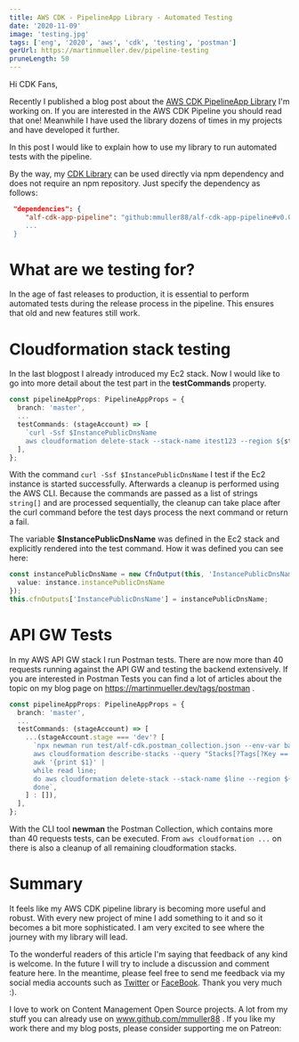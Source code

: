 ```yaml
---
title: AWS CDK - PipelineApp Library - Automated Testing
date: '2020-11-09'
image: 'testing.jpg'
tags: ['eng', '2020', 'aws', 'cdk', 'testing', 'postman']
gerUrl: https://martinmueller.dev/pipeline-testing
pruneLength: 50
---
```


Hi CDK Fans,

Recently I published a blog post about the [AWS CDK PipelineApp Library](https://martinmueller.dev/cdk-pipeline-lib-eng) I'm working on. If you are interested in the AWS CDK Pipeline you should read that one! Meanwhile I have used the library dozens of times in my projects and have developed it further.

In this post I would like to explain how to use my library to run automated tests with the pipeline.

By the way, my [CDK Library](https://github.com/mmuller88/alf-cdk-app-pipeline) can be used directly via npm dependency and does not require an npm repository. Just specify the dependency as follows:

```JSON
 "dependencies": {
    "alf-cdk-app-pipeline": "github:mmuller88/alf-cdk-app-pipeline#v0.0.8
    ...
 }
```

# What are we testing for?
In the age of fast releases to production, it is essential to perform automated tests during the release process in the pipeline. This ensures that old and new features still work.

# Cloudformation stack testing
In the last blogpost I already introduced my Ec2 stack. Now I would like to go into more detail about the test part in the **testCommands** property.

```TypeScript
const pipelineAppProps: PipelineAppProps = {
  branch: 'master',
  ...
  testCommands: (stageAccount) => [
    `curl -Ssf $InstancePublicDnsName
    aws cloudformation delete-stack --stack-name itest123 --region ${stageAccount.account.region}`,
  ],
};
```

With the command `curl -Ssf $InstancePublicDnsName` I test if the Ec2 instance is started successfully. Afterwards a cleanup is performed using the AWS CLI. Because the commands are passed as a list of strings `string[]` and are processed sequentially, the cleanup can take place after the curl command before the test days process the next command or return a fail.

The variable **$InstancePublicDnsName** was defined in the Ec2 stack and explicitly rendered into the test command. How it was defined you can see here:

```TypeScript
const instancePublicDnsName = new CfnOutput(this, 'InstancePublicDnsName', {
  value: instance.instancePublicDnsName
});
this.cfnOutputs['InstancePublicDnsName'] = instancePublicDnsName;
```

# API GW Tests
In my AWS API GW stack I run Postman tests. There are now more than 40 requests running against the API GW and testing the backend extensively. If you are interested in Postman Tests you can find a lot of articles about the topic on my blog page on https://martinmueller.dev/tags/postman .

```TypeScript
const pipelineAppProps: PipelineAppProps = {
  branch: 'master',
  ...
  testCommands: (stageAccount) => [
    ...(stageAccount.stage === 'dev'? [
      `npx newman run test/alf-cdk.postman_collection.json --env-var baseUrl=$RestApiEndPoint -r cli,json --reporter-json-export tmp/newman/report.json --export-environment tmp/newman/env-vars.json --export-globals tmp/newman/global-vars.json
      aws cloudformation describe-stacks --query "Stacks[?Tags[?Key == 'alfInstanceId'][]].StackName" --region ${stageAccount.account.region} --output text |
      awk '{print $1}' |
      while read line;
      do aws cloudformation delete-stack --stack-name $line --region ${stageAccount.account.region};
      done`,
    ] : []),
  ],
};
```

With the CLI tool **newman** the Postman Collection, which contains more than 40 requests tests, can be executed. From `aws cloudformation ...` on there is also a cleanup of all remaining cloudformation stacks.

# Summary
It feels like my AWS CDK pipeline library is becoming more useful and robust. With every new project of mine I add something to it and so it becomes a bit more sophisticated. I am very excited to see where the journey with my library will lead.

To the wonderful readers of this article I'm saying that feedback of any kind is welcome. In the future I will try to include a discussion and comment feature here. In the meantime, please feel free to send me feedback via my social media accounts such as [Twitter](https://twitter.com/MartinMueller_) or [FaceBook](https://www.facebook.com/martin.muller.10485). Thank you very much :).

I love to work on Content Management Open Source projects. A lot from my stuff you can already use on www.github.com/mmuller88 . If you like my work there and my blog posts, please consider supporting me on Patreon:

  